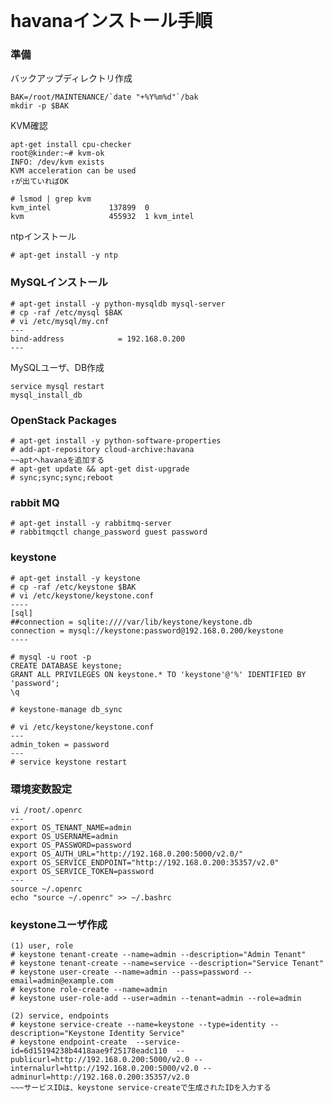 <!--
************************************************************
OpenStack (havana) をUbuntu12(x86_64)へインストールする手順
参照元: 
Copyright (c) Takehiko OGASAWARA 2014 All Rights Reserved.
************************************************************
-->
<div id='title'>　</div>    

# havanaインストール手順

### 準備
バックアップディレクトリ作成
```
BAK=/root/MAINTENANCE/`date "+%Y%m%d"`/bak
mkdir -p $BAK
```

KVM確認
```
apt-get install cpu-checker
root@kinder:~# kvm-ok 
INFO: /dev/kvm exists
KVM acceleration can be used
↑が出ていればOK

# lsmod | grep kvm
kvm_intel             137899  0 
kvm                   455932  1 kvm_intel
```

ntpインストール
```
# apt-get install -y ntp
```


### MySQLインストール
```
# apt-get install -y python-mysqldb mysql-server
# cp -raf /etc/mysql $BAK
# vi /etc/mysql/my.cnf
---
bind-address            = 192.168.0.200
---
```

MySQLユーザ、DB作成
```
service mysql restart
mysql_install_db
```

### OpenStack Packages
```
# apt-get install -y python-software-properties
# add-apt-repository cloud-archive:havana
~~aptヘhavanaを追加する
# apt-get update && apt-get dist-upgrade
# sync;sync;sync;reboot
```

### rabbit MQ
```
# apt-get install -y rabbitmq-server
# rabbitmqctl change_password guest password
```

### keystone
```
# apt-get install -y keystone
# cp -raf /etc/keystone $BAK
# vi /etc/keystone/keystone.conf
----
[sql]
##connection = sqlite:////var/lib/keystone/keystone.db
connection = mysql://keystone:password@192.168.0.200/keystone
----

# mysql -u root -p
CREATE DATABASE keystone;
GRANT ALL PRIVILEGES ON keystone.* TO 'keystone'@'%' IDENTIFIED BY 'password';
\q

# keystone-manage db_sync

# vi /etc/keystone/keystone.conf
---
admin_token = password
---
# service keystone restart
```

### 環境変数設定
```
vi /root/.openrc
---
export OS_TENANT_NAME=admin
export OS_USERNAME=admin
export OS_PASSWORD=password
export OS_AUTH_URL="http://192.168.0.200:5000/v2.0/"
export OS_SERVICE_ENDPOINT="http://192.168.0.200:35357/v2.0"
export OS_SERVICE_TOKEN=password
---
source ~/.openrc
echo "source ~/.openrc" >> ~/.bashrc
```


### keystoneユーザ作成
```
(1) user, role
# keystone tenant-create --name=admin --description="Admin Tenant"
# keystone tenant-create --name=service --description="Service Tenant"
# keystone user-create --name=admin --pass=password --email=admin@example.com
# keystone role-create --name=admin
# keystone user-role-add --user=admin --tenant=admin --role=admin

(2) service, endpoints
# keystone service-create --name=keystone --type=identity --description="Keystone Identity Service"
# keystone endpoint-create  --service-id=6d15194238b4418aae9f25178eadc110  --publicurl=http://192.168.0.200:5000/v2.0 --internalurl=http://192.168.0.200:5000/v2.0 --adminurl=http://192.168.0.200:35357/v2.0
~~~サービスIDは、keystone service-createで生成されたIDを入力する

```
